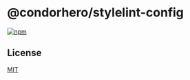 # @condorhero/stylelint-config

[![npm](https://img.shields.io/npm/v/@condorhero/stylelint-config?color=a1b858&label=)](https://npmjs.com/package/@condorhero/stylelint-config)

## License

[MIT](./LICENSE)
